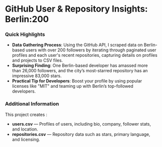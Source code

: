 # GitHub User & Repository Insights: Berlin:200

### Quick Highlights

- **Data Gathering Process**: Using the GitHub API, I scraped data on Berlin-based users with over 200 followers by iterating through paginated user profiles and each user's recent repositories, capturing details on profiles and projects to CSV files.
- **Surprising Finding**: One Berlin-based developer has amassed more than 26,000 followers, and the city’s most-starred repository has an impressive 83,000 stars.
- **Practical Tip for Developers**: Boost your profile by using popular licenses like "MIT" and teaming up with Berlin’s top-followed developers.

### Additional Information

This project creates :
- **users.csv** — Profiles of users, including bio, company, follower stats, and location.
- **repositories.csv** — Repository data such as stars, primary language, and licensing.
